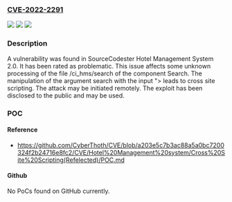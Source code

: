 ### [CVE-2022-2291](https://cve.mitre.org/cgi-bin/cvename.cgi?name=CVE-2022-2291)
![](https://img.shields.io/static/v1?label=Product&message=Hotel%20Management%20System&color=blue)
![](https://img.shields.io/static/v1?label=Version&message=n%2Fa&color=blue)
![](https://img.shields.io/static/v1?label=Vulnerability&message=CWE-79%20Cross%20Site%20Scripting&color=brighgreen)

### Description

A vulnerability was found in SourceCodester Hotel Management System 2.0. It has been rated as problematic. This issue affects some unknown processing of the file /ci_hms/search of the component Search. The manipulation of the argument search with the input "><script>alert("XSS")</script> leads to cross site scripting. The attack may be initiated remotely. The exploit has been disclosed to the public and may be used.

### POC

#### Reference
- https://github.com/CyberThoth/CVE/blob/a203e5c7b3ac88a5a0bc7200324f2b24716e8fc2/CVE/Hotel%20Management%20system/Cross%20Site%20Scripting(Refelected)/POC.md

#### Github
No PoCs found on GitHub currently.

